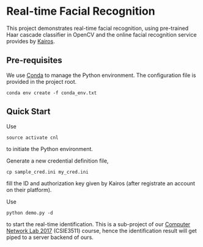 # Real-time Facial Recognition
This project demonstrates real-time facial recognition, using pre-trained Haar cascade classifier in OpenCV and the online facial recognition service provides by [Kairos](https://www.kairos.com/).

## Pre-requisites
We use [Conda](https://www.continuum.io/content/conda-data-science) to manage the Python environment. The configuration file is provided in the project root.
```
conda env create -f conda_env.txt
```

## Quick Start
Use
```
source activate cnl
```
to initiate the Python environment.

Generate a new credential definition file, 
```
cp sample_cred.ini my_cred.ini
```
fill the ID and authorization key given by Kairos (after registrate an account on their platform).

Use
```
python demo.py -d
```
to start the real-time identification. This is a sub-project of our [Computer Network Lab 2017](http://www.pcs.csie.ntu.edu.tw/course/cnl/2017/) (CSIE3511) course, hence the identification result will get piped to a server backend of ours. 
